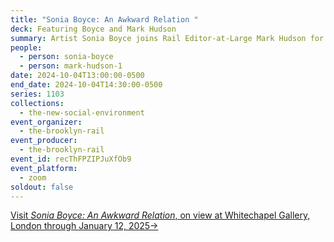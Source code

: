 ```yaml
---
title: "Sonia Boyce: An Awkward Relation "
deck: Featuring Boyce and Mark Hudson
summary: Artist Sonia Boyce joins Rail Editor-at-Large Mark Hudson for a conversation.
people:
  - person: sonia-boyce
  - person: mark-hudson-1
date: 2024-10-04T13:00:00-0500
end_date: 2024-10-04T14:30:00-0500
series: 1103
collections:
  - the-new-social-environment
event_organizer:
  - the-brooklyn-rail
event_producer:
  - the-brooklyn-rail
event_id: recThFPZIPJuXfOb9
event_platform:
  - zoom
soldout: false
---
```

[V﻿isit *Sonia Boyce: An Awkward Relation*, on view at Whitechapel Gallery, London through January 12, 2025→](https://www.whitechapelgallery.org/exhibitions/sonia-boyce-an-awkward-relation/)